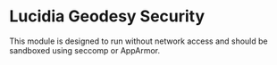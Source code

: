 # Lucidia Geodesy Security

This module is designed to run without network access and should be sandboxed using seccomp or AppArmor.
